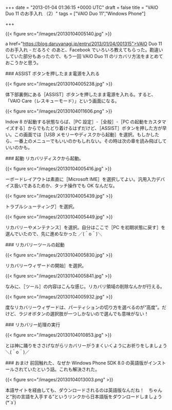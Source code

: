 
+++
date = "2013-01-04 01:36:15 +0000 UTC"
draft = false
title = "VAIO Duo 11 のお手入れ （2）"
tags = ["VAIO Duo 11","Windows Phone"]

+++


{{< figure src="/images/20130104005140.jpg"  >}}

a href="https://blog.daruyanagi.jp/entry/2013/01/04/001315">VAIO Duo 11 のお手入れ - だるろぐ</a> のあと、Facebook でいろいろ教えてもらった。勘違いしていた部分もあったので、もう一回 VAIO Duo 11 のリカバリ方法をまとめておこうかと思う。

<div class="section">
    ### ASSIST ボタンを押したまま電源を入れる
    

{{< figure src="/images/20130104005238.jpg"  >}}

体下部裏側にある［ASSIST］ボタンを押したまま電源を入れる。すると、「VAIO Care（レスキューモード）」という画面になる。

{{< figure src="/images/20130104011606.png"  >}}

Indow 8 が起動する状態ならば、［PC 設定］-［全般］-［PC の起動をカスタマイズする］からでもたどり着けるはずだけど、［ASSIST］ボタンを押した方が早い。この画面では［USB メモリーやディスクから起動］を選択。もしかしたら、一番上のメニューでもいいのかもしれない。その時は次の章を読み飛ばしていいのかも。

</div>
<div class="section">
    ### 起動
    リカバリディスクから起動。

{{< figure src="/images/20130104005416.jpg"  >}}

ーボードレイアウトは素直に［Microsoft IME］を選択してよい。汎用入力デバイス扱いであるためか、タッチ操作でも OK なんだな。

{{< figure src="/images/20130104005439.jpg"  >}}

トラブルシューティング］を選択。

{{< figure src="/images/20130104005449.jpg"  >}}

リカバリーやメンテナンス］を選択。自分はここで［PC を初期状態に戻す］を選んでいたので、先に進めなかった ／(＾o＾)＼

</div>
<div class="section">
    ### リカバリーツールの起動
    

{{< figure src="/images/20130104005830.jpg"  >}}

リカバリーウィザードの開始］を選択。

{{< figure src="/images/20130104005841.jpg"  >}}

なみに、［ツール］の内容はこんな感じ。リカバリ領域の削除なんかが行える。

{{< figure src="/images/20130104005932.jpg"  >}}

度なリカバリーウィザードは、パーティションの切り方を選べるのが“高度”。だけど、ラジオボタンの選択肢が一つしかないので選んでも意味がない！

</div>
<div class="section">
    ### リカバリー処理の実行
    

{{< figure src="/images/20130104010853.jpg"  >}}

とは神に踊りをささげながらリカバリーがうまくいくようにお祈りをしましょう ＼(＾o＾)／

</div>
<div class="section">
    ### おまけ
    前回触れた、なぜか Windows Phone SDK 8.0 の英語版がインストールされていたという話。これも解決された。

{{< figure src="/images/20130104013003.png"  >}}

本語サイトを経由しても、ダウンロードされるのは英語版なんだね！　ちゃんと“別の言語を入手する”というリンクから日本語版をダウンロードしましょう (*´з`)

</div>

